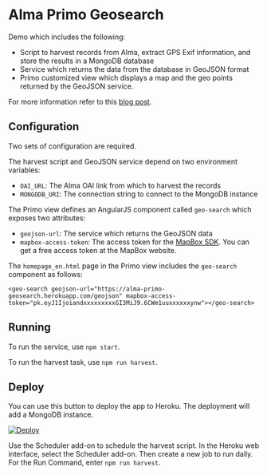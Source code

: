 # Alma Primo Geosearch
 
 Demo which includes the following:
 * Script to harvest records from Alma, extract GPS Exif information, and store the results in a MongoDB database
 * Service which returns the data from the database in GeoJSON format
 * Primo customized view which displays a map and the geo points returned by the GeoJSON service.
 
For more information refer to this [blog post](https://developers.exlibrisgroup.com/blog/implement-a-geo-search-widget-in-primo/).

## Configuration
Two sets of configuration are required. 

The harvest script and GeoJSON service depend on two environment variables:
* `OAI_URL`: The Alma OAI link from which to harvest the records
* `MONGODB_URI`: The connection string to connect to the MongoDB instance

The Primo view defines an AngularJS component called `geo-search` which exposes two attributes:
* `geojson-url`: The service which returns the GeoJSON data
* `mapbox-access-token`: The access token for the [MapBox SDK](https://mapbox.com). You can get a free access token at the MapBox website.

The `homepage_en.html` page in the Primo view includes the `geo-search` component as follows:
```
<geo-search geojson-url="https://alma-primo-geosearch.herokuapp.com/geojson" mapbox-access-token="pk.eyJ1IjoiandxxxxxxxxxGI3MiJ9.6CWm1uuxxxxxxynw"></geo-search>
```

## Running
To run the service, use `npm start`.

To run the harvest task, use `npm run harvest`.

## Deploy
You can use this button to deploy the app to Heroku. The deployment will add a MongoDB instance.

[![Deploy](https://www.herokucdn.com/deploy/button.svg)](https://heroku.com/deploy)

Use the Scheduler add-on to schedule the harvest script. In the Heroku web interface, select the Scheduler add-on. Then create a new job to run daily. For the Run Command, enter `npm run harvest`.
